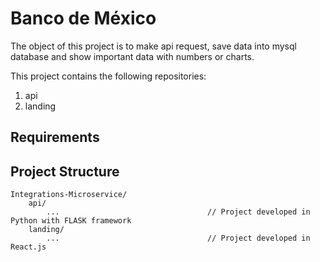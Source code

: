 # Banco de México

The object of this project is to make api request, save data into mysql database and show important data with numbers or charts.

This project contains the following repositories:

1. api
2. landing

## Requirements


## Project Structure

```
Integrations-Microservice/
    api/
        ...                                 // Project developed in Python with FLASK framework
    landing/
        ...                                 // Project developed in React.js
```